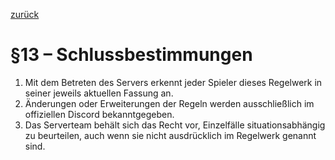 [zurück](../Regeln-Link.md)

# §13 – Schlussbestimmungen

1. Mit dem Betreten des Servers erkennt jeder Spieler dieses Regelwerk in seiner jeweils aktuellen Fassung an.
2. Änderungen oder Erweiterungen der Regeln werden ausschließlich im offiziellen Discord bekanntgegeben.
3. Das Serverteam behält sich das Recht vor, Einzelfälle situationsabhängig zu beurteilen, auch wenn sie nicht ausdrücklich im Regelwerk genannt sind.
